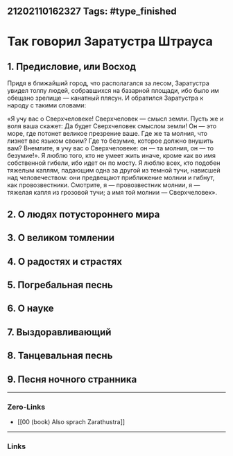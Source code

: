 21202110162327
Tags: #type_finished
---
# Так говорил Заратустра Штрауса

## 1.  Предисловие, или Восход

Придя в ближайший город, что располагался за лесом, Заратустра увидел толпу людей, собравшихся на базарной площади, ибо было им обещано зрелище — канатный плясун. И обратился Заратустра к народу с такими словами:

«Я учу вас о Сверхчеловеке! Сверхчеловек — смысл земли. Пусть же и воля ваша скажет: Да будет Сверхчеловек смыслом земли! Он — это море, где потонет великое презрение ваше. Где же та молния, что лизнет вас языком своим? Где то безумие, которое должно внушить вам? Внемлите, я учу вас о Сверхчеловеке: он — та молния, он — то безумие!». Я люблю того, кто не умеет жить иначе, кроме как во имя собственной гибели, ибо идет он по мосту.  Я люблю всех, кто подобен тяжелым каплям, падающим одна за другой из темной тучи, нависшей над человечеством: они предвещают приближение молнии и гибнут, как провозвестники. Смотрите, я — провозвестник молнии, я — тяжелая капля из грозовой тучи; а имя той молнии — Сверхчеловек».







## 2.  О людях потустороннего мира
## 3.  О великом томлении
## 4.  О радостях и страстях
## 5.  Погребальная песнь
## 6.  О науке
## 7.  Выздоравливающий
## 8.  Танцевальная песнь
## 9.  Песня ночного странника

---
### Zero-Links
- [[00 (book) Also sprach Zarathustra]]
---
### Links